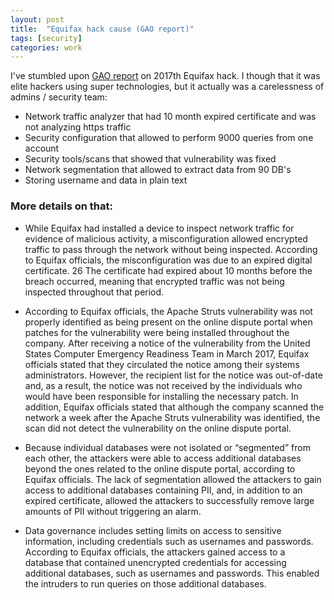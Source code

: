```yaml
---
layout: post
title:  "Equifax hack cause (GAO report)"
tags: [security]
categories: work
---
```


I've stumbled upon [GAO report](https://www.gao.gov/products/gao-18-559) on 2017th Equifax hack. I though that it was elite hackers using super technologies, but it actually was a carelessness of admins / security team:

* Network traffic analyzer that had 10 month expired certificate and was not analyzing https traffic
* Security configuration that allowed to perform 9000 queries from one account
* Security tools/scans that showed that vulnerability was fixed
* Network segmentation that allowed to extract data from 90 DB's
* Storing username and data in plain text

### More details on that:

* While Equifax had installed a device to inspect network traffic for evidence of malicious activity, a misconfiguration allowed encrypted traffic to pass through the network without being inspected. According to Equifax officials, the misconfiguration was due to an expired digital certificate. 26 The certificate had expired about 10 months before the breach occurred, meaning that encrypted traffic was not being inspected throughout that period.

* According to Equifax officials, the Apache Struts vulnerability was not properly identified as being present on the online dispute portal when patches for the vulnerability were being installed throughout the company. After receiving a notice of the vulnerability from the United States Computer Emergency Readiness Team in March 2017, Equifax officials stated that they circulated the notice among their systems administrators. However, the recipient list for the notice was out-of-date and, as a result, the notice was not received by the individuals who would have been responsible for installing the necessary patch. In addition, Equifax officials stated that although the company scanned the network a week after the Apache Struts vulnerability was identified, the scan did not detect the vulnerability on the online dispute portal.

* Because individual databases were not isolated or “segmented” from each other, the attackers were able to access additional databases beyond the ones related to the online dispute portal, according to Equifax officials. The lack of segmentation allowed the attackers to gain access to additional databases containing PII, and, in addition to an expired certificate, allowed the attackers to successfully remove large amounts of PII without triggering an alarm.

* Data governance includes setting limits on access to sensitive information, including credentials such as usernames and passwords. According to Equifax officials, the attackers gained access to a database that contained unencrypted credentials for accessing additional databases, such as usernames and passwords. This enabled the intruders to run queries on those additional databases.